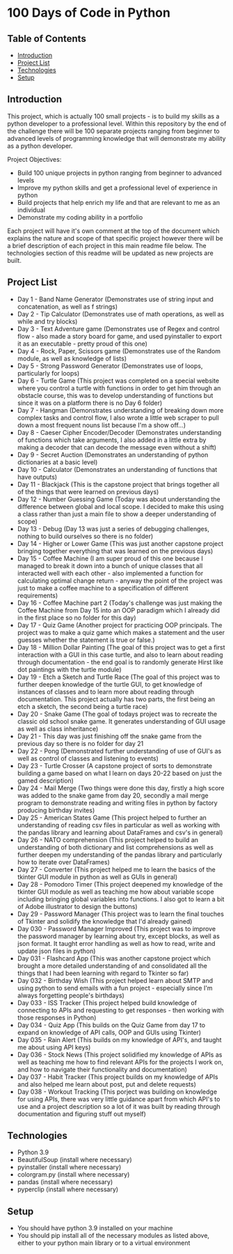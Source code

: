 # 100 Days of Code in Python

## Table of Contents

* [Introduction](#introduction)
* [Project List](#project-list)
* [Technologies](#technologies)
* [Setup](#setup)

## Introduction

This project, which is actually 100 small projects - is to build my skills as a python developer to a professional level. Within this repository by the end of the challenge there will be 100 separate projects ranging from beginner to advanced levels of programming knowledge that will demonstrate my ability as a python developer.

Project Objectives:

* Build 100 unique projects in python ranging from beginner to advanced levels
* Improve my python skills and get a professional level of experience in python
* Build projects that help enrich my life and that are relevant to me as an individual
* Demonstrate my coding ability in a portfolio

Each project will have it's own comment at the top of the document which explains the nature and scope of that specific project however there will be a brief description of each project in this main readme file below. The technologies section of this readme will be updated as new projects are built.

## Project List

* Day 1 - Band Name Generator (Demonstrates use of string input and concatenation, as well as f strings)
* Day 2 - Tip Calculator (Demonstrates use of math operations, as well as while and try blocks)
* Day 3 - Text Adventure game (Demonstrates use of Regex and control flow - also made a story board for game, and used pyinstaller to export it as an executable - pretty proud of this one)
* Day 4 - Rock, Paper, Scissors game (Demonstrates use of the Random module, as well as knowledge of lists)
* Day 5 - Strong Password Generator (Demonstrates use of loops, particularly for loops)
* Day 6 - Turtle Game (This project was completed on a special website where you control a turtle with functions in order to get him through an obstacle course, this was to develop understanding of functions but since it was on a platform there is no Day 6 folder)
* Day 7 - Hangman (Demonstrates understanding of breaking down more complex tasks and control flow, I also wrote a little web scraper to pull down a most frequent nouns list because I'm a show off...)
* Day 8 - Caeser Cipher Encoder/Decoder (Demonstrates understanding of functions which take arguments, I also added in a little extra by making a decoder that can decode the message even without a shift)
* Day 9 - Secret Auction (Demonstrates an understanding of python dictionaries at a basic level)
* Day 10 - Calculator (Demonstrates an understanding of functions that have outputs)
* Day 11 - Blackjack (This is the capstone project that brings together all of the things that were learned on previous days)
* Day 12 - Number Guessing Game (Today was about understanding the difference between global and local scope. I decided to make this using a class rather than just a main file to show a deeper understanding of scope)
* Day 13 - Debug (Day 13 was just a series of debugging challenges, nothing to build ourselves so there is no folder)
* Day 14 - Higher or Lower Game (This was just another capstone project bringing together everything that was learned on the previous days)
* Day 15 - Coffee Machine (I am super proud of this one because I managed to break it down into a bunch of unique classes that all interacted well with each other - also implemented a function for calculating optimal change return - anyway the point of the project was just to make a coffee machine to a specification of different requirements)
* Day 16 - Coffee Machine part 2 (Today's challenge was just making the Coffee Machine from Day 15 into an OOP paradigm which I already did in the first place so no folder for this day)
* Day 17 - Quiz Game (Another project for practicing OOP principals. The project was to make a quiz game which makes a statement and the user guesses whether the statement is true or false.)
* Day 18 - Million Dollar Painting (The goal of this project was to get a first interaction with a GUI in this case turtle, and also to learn about reading through documentation - the end goal is to randomly generate Hirst like dot paintings with the turtle module)
* Day 19 - Etch a Sketch and Turtle Race (The goal of this project was to further deepen knowledge of the turtle GUI, to get knowledge of instances of classes and to learn more about reading through documentation. This project actually has two parts, the first being an etch a sketch, the second being a turtle race)
* Day 20 - Snake Game (The goal of todays project was to recreate the classic old school snake game. It generates understanding of GUI usage as well as class inheritance)
* Day 21 - This day was just finishing off the snake game from the previous day so there is no folder for day 21
* Day 22 - Pong (Demonstrated further understanding of use of GUI's as well as control of classes and listening to events)
* Day 23 - Turtle Crosser (A capstone project of sorts to demonstrate building a game based on what I learn on days 20-22 based on just the gamed description)
* Day 24 - Mail Merge (Two things were done this day, firstly a high score was added to the snake game from day 20, secondly a mail merge program to demonstrate reading and writing files in python by factory producing birthday invites)
* Day 25 - American States Game (This project helped to further an understanding of reading csv files in particular as well as working with the pandas library and learning about DataFrames and csv's in general)
* Day 26 - NATO comprehension (This project helped to build an understanding of both dictionary and list comprehensions as well as further deepen my understanding of the pandas library and particularly how to iterate over DataFrames)
* Day 27 - Converter (This project helped me to learn the basics of the tkinter GUI module in python as well as GUIs in general)
* Day 28 - Pomodoro Timer (This project deepened my knowledge of the tkinter GUI module as well as teaching me how about variable scope including bringing global variables into functions. I also got to learn a bit of Adobe illustrator to design the buttons)
* Day 29 - Password Manager (This project was to learn the final touches of Tkinter and solidify the knowledge that I'd already gained)
* Day 030 - Password Manager Improved (This project was to improve the password manager by learning about try, except blocks, as well as json format. It taught error handling as well as how to read, write and update json files in python)
* Day 031 - Flashcard App (This was another capstone project which brought a more detailed understanding of and consolidated all the things that I had been learning with regard to Tkinter so far)
* Day 032 - Birthday Wish (This project helped learn about SMTP and using python to send emails with a fun project - especially since I'm always forgetting people's birthdays)
* Day 033 - ISS Tracker (This project helped build knowledge of connecting to APIs and requesting to get responses - then working with those responses in Python)
* Day 034 - Quiz App (This builds on the Quiz Game from day 17 to expand on knowledge of API calls, OOP and GUIs using Tkinter)
* Day 035 - Rain Alert (This builds on my knowledge of API's, and taught me about using API keys)
* Day 036 - Stock News (This project solidified my knowledge of APIs as well as teaching me how to find relevant APIs for the projects I work on, and how to navigate their functionality and documentation)
* Day 037 - Habit Tracker (This project builds on my knowledge of APIs and also helped me learn about post, put and delete requests)
* Day 038 - Workout Tracking (This porject was building on knowledge for using APIs, there was very little guidance apart from which API's to use and a project description so a lot of it was built by reading through documentation and figuring stuff out myself)

## Technologies

* Python 3.9
* BeautifulSoup (install where necessary)
* pyinstaller (install where necessary)
* colorgram.py (install where necessary)
* pandas (install where necessary)
* pyperclip (install where necessary)

## Setup

* You should have python 3.9 installed on your machine
* You should pip install all of the necessary modules as listed above, either to your python main library or to a virtual environment
